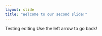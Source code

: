 ```yaml
---
layout: slide
title: "Welcome to our second slide!"
---
```

Testing editing
Use the left arrow to go back!
